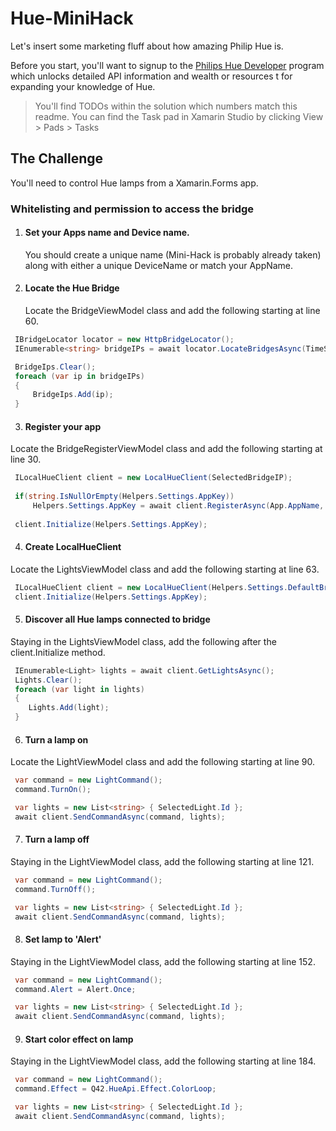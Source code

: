 # Hue-MiniHack

Let's insert some marketing fluff about how amazing Philip Hue is. 

Before you start, you'll want to signup to the [Philips Hue Developer](http://www.developers.meethue.com) program which unlocks detailed API information and wealth or resources t for expanding your knowledge of Hue. 

> You'll find TODOs within the solution which numbers match this readme. You can find the Task pad in Xamarin Studio by clicking View > Pads > Tasks 

## The Challenge
You'll need to control Hue lamps from a Xamarin.Forms app. 

### Whitelisting and permission to access the bridge

1. #### Set your Apps name and Device name. 
    You should create a unique name (Mini-Hack is probably already taken) along with either a unique DeviceName or match your AppName. 

2. #### Locate the Hue Bridge
   Locate the BridgeViewModel class and add the following starting at line 60.
  ```csharp
   IBridgeLocator locator = new HttpBridgeLocator();
   IEnumerable<string> bridgeIPs = await locator.LocateBridgesAsync(TimeSpan.FromSeconds(5));

   BridgeIps.Clear();
   foreach (var ip in bridgeIPs)
   {
       BridgeIps.Add(ip);
   }
   ```
3. #### Register your app
  Locate the BridgeRegisterViewModel class and add the following starting at line 30.
  
  ```csharp
   ILocalHueClient client = new LocalHueClient(SelectedBridgeIP);
   
   if(string.IsNullOrEmpty(Helpers.Settings.AppKey))
       Helpers.Settings.AppKey = await client.RegisterAsync(App.AppName, App.DeviceName);
       
   client.Initialize(Helpers.Settings.AppKey);
   ```   
4. #### Create LocalHueClient
  Locate the LightsViewModel class and add the following starting at line 63.
  
  ```csharp
   ILocalHueClient client = new LocalHueClient(Helpers.Settings.DefaultBridgeIP);
   client.Initialize(Helpers.Settings.AppKey);
   ```
5. #### Discover all Hue lamps connected to bridge
  Staying in the LightsViewModel class, add the following after the client.Initialize method.
  
  ```csharp
   IEnumerable<Light> lights = await client.GetLightsAsync();
   Lights.Clear();
   foreach (var light in lights)
   {
      Lights.Add(light);
   }
   ```   
6. #### Turn a lamp on
  Locate the LightViewModel class and add the following starting at line 90.
  
  ```csharp
   var command = new LightCommand();
   command.TurnOn();

   var lights = new List<string> { SelectedLight.Id };
   await client.SendCommandAsync(command, lights);
   ```   
   
7. #### Turn a lamp off
  Staying in the LightViewModel class, add the following starting at line 121.
  
  ```csharp
   var command = new LightCommand();
   command.TurnOff();

   var lights = new List<string> { SelectedLight.Id };
   await client.SendCommandAsync(command, lights);
   ```   
8. #### Set lamp to 'Alert'
  Staying in the LightViewModel class, add the following starting at line 152.
  
  ```csharp
   var command = new LightCommand();
   command.Alert = Alert.Once;

   var lights = new List<string> { SelectedLight.Id };
   await client.SendCommandAsync(command, lights);
   ```  
9. #### Start color effect on lamp
  Staying in the LightViewModel class, add the following starting at line 184.
  
  ```csharp
   var command = new LightCommand();
   command.Effect = Q42.HueApi.Effect.ColorLoop;

   var lights = new List<string> { SelectedLight.Id };
   await client.SendCommandAsync(command, lights);
   ```  
   
